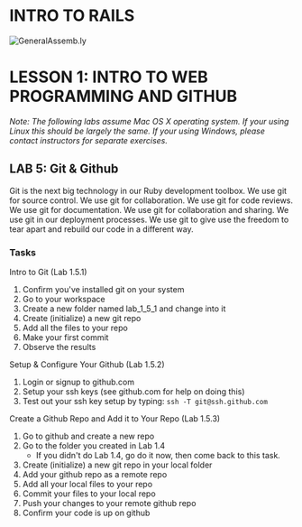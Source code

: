 INTRO TO RAILS
============================

![GeneralAssemb.ly](https://github.com/generalassembly/ga-ruby-on-rails-for-devs/raw/master/images/ga.png "GeneralAssemb.ly")


LESSON 1: INTRO TO WEB PROGRAMMING AND GITHUB
========

*Note: The following labs assume Mac OS X operating system.  If your using Linux this should be largely the same.  If your using Windows, please contact instructors for separate exercises.*

LAB 5: Git & Github
--------

Git is the next big technology in our Ruby development toolbox.  We use git for source control.  We use git for collaboration. We use git for code reviews. We use git for documentation. We use git for collaboration and sharing. We use git in our deployment processes.  We use git to give use the freedom to tear apart and rebuild our code in a different way.

### Tasks

Intro to Git (Lab 1.5.1)
1. Confirm you've installed git on your system
2. Go to your workspace
3. Create a new folder named lab_1_5_1 and change into it
4. Create (initialize) a new git repo 
5. Add all the files to your repo
6. Make your first commit
7. Observe the results

Setup & Configure Your Github (Lab 1.5.2)
1. Login or signup to github.com
2. Setup your ssh keys (see github.com for help on doing this) 
3. Test out your ssh key setup by typing: `ssh -T git@ssh.github.com`

Create a Github Repo and Add it to Your Repo  (Lab 1.5.3)
1. Go to github and create a new repo
2. Go to the folder you created in Lab 1.4
	* If you didn't do Lab 1.4, go do it now, then come back to this task.
3. Create (initialize) a new git repo in your local folder
4. Add your github repo as a remote repo
5. Add all your local files to your repo
6. Commit your files to your local repo
7. Push your changes to your remote github repo
8. Confirm your code is up on github



